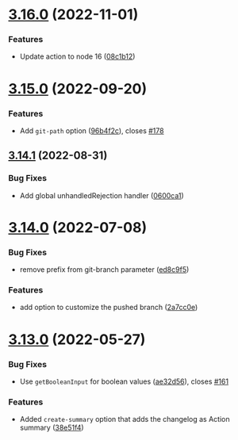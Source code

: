 # [3.16.0](https://github.com/TriPSs/conventional-changelog-action/compare/v3.15.0...v3.16.0) (2022-11-01)


### Features

* Update action to node 16 ([08c1b12](https://github.com/TriPSs/conventional-changelog-action/commit/08c1b1237bb2dbed93fa7ecba9c334f094cb6b0b))



# [3.15.0](https://github.com/TriPSs/conventional-changelog-action/compare/v3.14.1...v3.15.0) (2022-09-20)


### Features

* Add `git-path` option ([96b4f2c](https://github.com/TriPSs/conventional-changelog-action/commit/96b4f2ca996f2193165c87e184b8a765102c814c)), closes [#178](https://github.com/TriPSs/conventional-changelog-action/issues/178)



## [3.14.1](https://github.com/TriPSs/conventional-changelog-action/compare/v3.14.0...v3.14.1) (2022-08-31)


### Bug Fixes

* Add global unhandledRejection handler ([0600ca1](https://github.com/TriPSs/conventional-changelog-action/commit/0600ca1902042ed6a922d78a40b180eadc546142))



# [3.14.0](https://github.com/TriPSs/conventional-changelog-action/compare/v3.13.0...v3.14.0) (2022-07-08)


### Bug Fixes

* remove prefix from git-branch parameter ([ed8c9f5](https://github.com/TriPSs/conventional-changelog-action/commit/ed8c9f5217f4f759142cc4f425583a5530aa3370))


### Features

* add  option to customize the pushed branch ([2a7cc0e](https://github.com/TriPSs/conventional-changelog-action/commit/2a7cc0e9fbcbe6b93a27411f1e194c331dc98a6b))



# [3.13.0](https://github.com/TriPSs/conventional-changelog-action/compare/v3.12.0...v3.13.0) (2022-05-27)


### Bug Fixes

* Use `getBooleanInput` for boolean values ([ae32d56](https://github.com/TriPSs/conventional-changelog-action/commit/ae32d567b6902c5fd23868ef5717c1d5127fe06a)), closes [#161](https://github.com/TriPSs/conventional-changelog-action/issues/161)


### Features

* Added `create-summary` option that adds the changelog as Action summary ([38e51f4](https://github.com/TriPSs/conventional-changelog-action/commit/38e51f47d7298945df398f8d89bf474ff1198df3))



